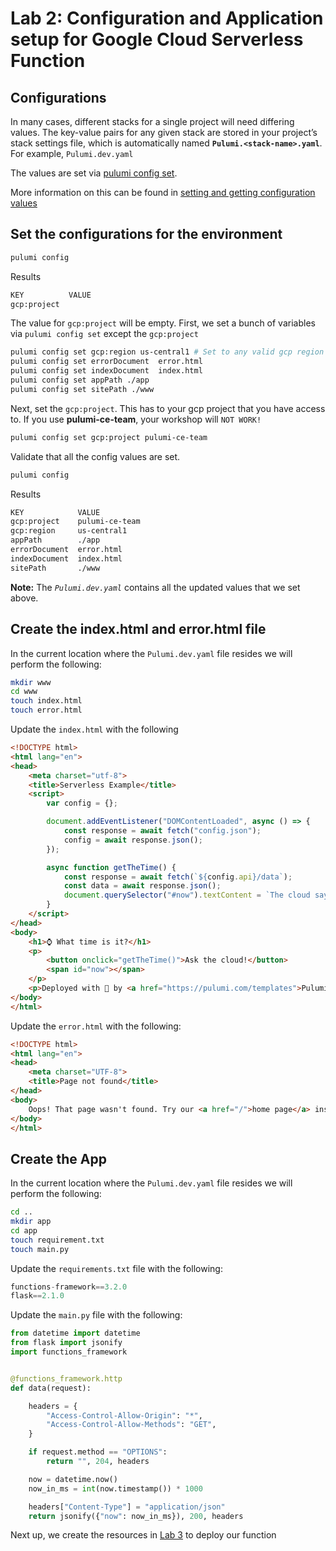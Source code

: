 # Lab 2: Configuration and Application setup for Google Cloud Serverless Function

## Configurations
In many cases, different stacks for a single project will need differing values.
The key-value pairs for any given stack are stored in your project’s stack settings file, which is automatically named **`Pulumi.<stack-name>.yaml`**. For example, 
`Pulumi.dev.yaml`

The values are set via [pulumi config set](https://www.pulumi.com/docs/reference/cli/pulumi_config_set/).

More information on this can be found in [setting and getting configuration values](https://www.pulumi.com/docs/intro/concepts/config/#setting-and-getting-configuration-values)
## Set the configurations for the environment
```bash
pulumi config
```

Results
```bash
KEY          VALUE
gcp:project
```

The value for `gcp:project` will be empty.  First, we set a bunch of variables via
`pulumi config set` except the `gcp:project`
```bash
pulumi config set gcp:region us-central1 # Set to any valid gcp region
pulumi config set errorDocument  error.html
pulumi config set indexDocument  index.html
pulumi config set appPath ./app
pulumi config set sitePath ./www
```

Next, set the `gcp:project`. This has to your gcp project that you have access to. If you use **pulumi-ce-team**, your workshop will `NOT WORK!`
```bash
pulumi config set gcp:project pulumi-ce-team
```

Validate that all the config values are set.
```bash
pulumi config
```

Results
```bash
KEY            VALUE
gcp:project    pulumi-ce-team
gcp:region     us-central1
appPath        ./app
errorDocument  error.html
indexDocument  index.html
sitePath       ./www
```

**Note:** The *`Pulumi.dev.yaml`* contains all the updated values that we set above.

## Create the index.html and error.html file
In the current location where the `Pulumi.dev.yaml` file resides we will perform the following:

```bash
mkdir www
cd www
touch index.html
touch error.html
```

Update the `index.html` with the following
```html
<!DOCTYPE html>
<html lang="en">
<head>
    <meta charset="utf-8">
    <title>Serverless Example</title>
    <script>
        var config = {};

        document.addEventListener("DOMContentLoaded", async () => {
            const response = await fetch("config.json");
            config = await response.json();
        });

        async function getTheTime() {
            const response = await fetch(`${config.api}/data`);
            const data = await response.json();
            document.querySelector("#now").textContent = `The cloud says it's ${new Date(data.now).toLocaleTimeString()}.`;
        }
    </script>
</head>
<body>
    <h1>⌚ What time is it?</h1>
    <p>
        <button onclick="getTheTime()">Ask the cloud!</button>
        <span id="now"></span>
    </p>
    <p>Deployed with 💜 by <a href="https://pulumi.com/templates">Pulumi</a>.</p>
</body>
</html>
```

Update the `error.html` with the following:
```html
<!DOCTYPE html>
<html lang="en">
<head>
    <meta charset="UTF-8">
    <title>Page not found</title>
</head>
<body>
    Oops! That page wasn't found. Try our <a href="/">home page</a> instead.
</body>
</html>
```

## Create the App
In the current location where the `Pulumi.dev.yaml` file resides we will perform the following:

```bash
cd ..
mkdir app
cd app
touch requirement.txt
touch main.py
```

Update the `requirements.txt` file with the following:
```python
functions-framework==3.2.0
flask==2.1.0
```

Update the `main.py` file with the following:
```python
from datetime import datetime
from flask import jsonify
import functions_framework


@functions_framework.http
def data(request):

    headers = {
        "Access-Control-Allow-Origin": "*",
        "Access-Control-Allow-Methods": "GET",
    }

    if request.method == "OPTIONS":
        return "", 204, headers

    now = datetime.now()
    now_in_ms = int(now.timestamp()) * 1000

    headers["Content-Type"] = "application/json"
    return jsonify({"now": now_in_ms}), 200, headers
```

Next up, we create the resources in [Lab 3](../lab-3/) to deploy our function